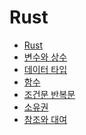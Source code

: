 <!--meta
title: Rust
description: Rust 에 대해 공부한 내용 정리
keywords: rust
-->

# Rust

- [Rust](./rust.md)
- [변수와 상수](./variables-constants.md)
- [데이터 타입](./data-type.md)
- [함수](./functions.md)
- [조건문 반복문](./condition-loop.md)
- [소유권](./ownership.md)
- [참조와 대여](./references-and-borrowing.md)
